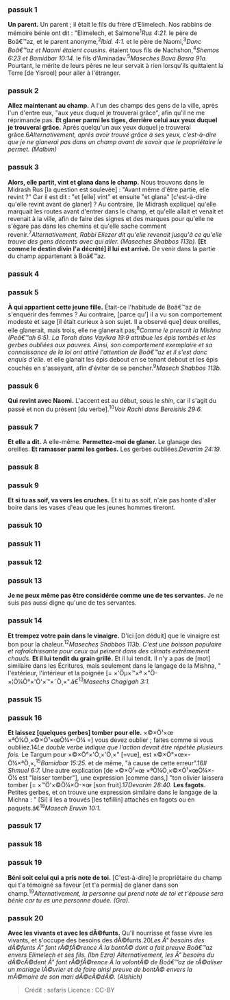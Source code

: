 
### passuk 1
<b>Un parent.</b> Un parent ; il était le fils du frère d'Elimelech. Nos rabbins de mémoire bénie ont dit : "Elimelech, et Salmone<sup>1</sup><i class="footnote">Rus 4:21. </i> le père de Boâ€™az, et le parent anonyme,<sup>2</sup><i class="footnote">Ibid. 4:1. </i> et le père de Naomi,<sup>3</sup><i class="footnote">Donc Boâ€™az et Naomi étaient cousins. </i> étaient tous fils de Nachshon,<sup>4</sup><i class="footnote">Shemos 6:23 et Bamidbar 10:14. </i> le fils d'Aminadav.<sup>5</sup><i class="footnote">Maseches Bava Basra 91a. </i> Pourtant, le mérite de leurs pères ne leur servait à rien lorsqu'ils quittaient la Terre [de Yisroel] pour aller à l'étranger.</i> 

### passuk 2
<b>Allez maintenant au champ.</b> A l'un des champs des gens de la ville, après l'un d'entre eux, "aux yeux duquel je trouverai grâce", afin qu'il ne me réprimande pas. 
<b>Et glaner parmi les tiges, derrière celui aux yeux duquel je trouverai grâce.</b> Après quelqu'un aux yeux duquel je trouverai grâce.</sup>6</sup><i class="footnote">Alternativement, après avoir trouvé grâce à ses yeux, c'est-à-dire que je ne glanerai pas dans un champ avant de savoir que le propriétaire le permet. (Malbim) </i> 

### passuk 3
<b>Alors, elle partit, vint et glana dans le champ.</b> Nous trouvons dans le Midrash Rus [la question est soulevée] : "Avant même d'être partie, elle revint ?" Car il est dit : "et [elle] vint" et ensuite "et glana" [c'est-à-dire qu'elle revint avant de glaner] ? Au contraire, [le Midrash explique] qu'elle marquait les routes avant d'entrer dans le champ, et qu'elle allait et venait et revenait à la ville, afin de faire des signes et des marques pour qu'elle ne s'égare pas dans les chemins et qu'elle sache comment revenir.<sup>7</sup><i class="footnote">Alternativement, Rabbi Eliezer dit qu'elle revenait jusqu'à ce qu'elle trouve des gens décents avec qui aller. (Maseches Shabbos 113b). </i> 
<b>[Et comme le destin divin l'a décrété] il lui est arrivé.</b> De venir dans la partie du champ appartenant à Boâ€™az.

### passuk 4

### passuk 5
<b>À qui appartient cette jeune fille.</b> Était-ce l'habitude de Boâ€™az de s'enquérir des femmes ? Au contraire, [parce qu'] il a vu son comportement modeste et sage [il était curieux à son sujet. Il a observé que] deux oreilles, elle glanerait, mais trois, elle ne glanerait pas;<sup>8</sup><i class="footnote">Comme le prescrit la Mishna (Peâ€™ah 6:5). La Torah dans Vayikra 19:9 attribue les épis tombés et les gerbes oubliées aux pauvres. Ainsi, son comportement exemplaire et sa connaissance de la loi ont attiré l'attention de Boâ€™az et il s'est donc enquis d'elle. </i> et elle glanait les épis debout en se tenant debout et les épis couchés en s'asseyant, afin d'éviter de se pencher.<sup>9</sup><i class="footnote">Masech Shabbos 113b. </i> 

### passuk 6
<b>Qui revint avec Naomi.</b> L'accent est au début, sous le <i>shin</i>, car il s'agit du passé et non du présent [du verbe].<sup>10</sup><i class="footnote">Voir Rachi dans Bereishis 29:6. </i> 

### passuk 7
<b>Et elle a dit.</b> A elle-même.
<b>Permettez-moi de glaner.</b> Le glanage des oreilles.
<b>Et ramasser parmi les gerbes.</b> Les gerbes oubliées.</sup></sup><i class="footnote">Devarim 24:19. </i> 

### passuk 8

### passuk 9
<b>Et si tu as soif, va vers les cruches.</b> Et si tu as soif, n'aie pas honte d'aller boire dans les vases d'eau que les jeunes hommes tireront. 

### passuk 10

### passuk 11

### passuk 12

### passuk 13
<b>Je ne peux même pas être considérée comme une de tes servantes.</b> Je ne suis pas aussi digne qu'une de tes servantes.

### passuk 14
<b>Et trempez votre pain dans le vinaigre.</b> D'ici [on déduit] que le vinaigre est bon pour la chaleur.<sup>12</sup><i class="footnote">Maseches Shabbos 113b. C'est une boisson populaire et rafraîchissante pour ceux qui peinent dans des climats extrêmement chauds. </i> 
<b>Et il lui tendit du grain grillé.</b> Et il lui tendit. Il n'y a pas de [mot] similaire dans les Écritures, mais seulement dans le langage de la Mishna, " l'extérieur, l'intérieur et la poignée [= ×'Öµ×™×ª ×"Ö-×¦Ö¼Ö°×'Ö'×™×˜Ö¸×".â€<sup>13</sup><i class="footnote">Masechs Chagigah 3:1. </i> 

### passuk 15

### passuk 16
<b>Et laissez [quelques gerbes] tomber pour elle.</b> ×©×Ö¹×œ ×ªÖ¼Ö¸×©×Ö¹×œÖ¼×-Ö¼ =] vous devez oublier ; faites comme si vous oubliiez.</sup>14</sup><i class="footnote">Le double verbe indique que l'action devait être répétée plusieurs fois. </i> Le Targum pour ×©×Ö°×'Ö¸×'Ö¸×" [=vue], est ×©×Ö°×œ×-Ö¼×ªÖ¸×,<sup>15</sup><i class="footnote">Bamidbar 15:25. </i> et de même, "à cause de cette erreur".</sup>16</sup><i class="footnote">II Shmuel 6:7. </i> Une autre explication [de ×©×Ö¹×œ ×ªÖ¼Ö¸×©×Ö¹×œÖ¼×-Ö¼ est "laisser tomber"], une expression [comme dans,] "ton olivier laissera tomber [= ×™Ö'×©Ö¼×Ö-×œ [son fruit].</sup>17</sup><i class="footnote">Devarim 28:40. </i> 
<b>Les fagots.</b> Petites gerbes, et on trouve une expression similaire dans le langage de la Michna : " [Si] il les a trouvés [les tefillin] attachés en fagots ou en paquets.â€<sup>18</sup><i class="footnote">Masech Eruvin 10:1. </i> 

### passuk 17

### passuk 18

### passuk 19
<b>Béni soit celui qui a pris note de toi.</b> [C'est-à-dire] le propriétaire du champ qui t'a témoigné sa faveur [et t'a permis] de glaner dans son champ.<sup>19</sup><i class="footnote">Alternativement, la personne qui prend note de toi et t'épouse sera bénie car tu es une personne douée. (Gra). </i> 

### passuk 20
<b>Avec les vivants et avec les dÃ©funts.</b> Qu'il nourrisse et fasse vivre les vivants, et s'occupe des besoins des dÃ©funts.</sup>20</sup><i class="footnote">Les Â" besoins des dÃ©funts Â" font rÃ©fÃ©rence Ã la bontÃ© dont a fait preuve Boâ€™az envers Elimelech et ses fils. (Ibn Ezra) Alternativement, les Â" besoins du dÃ©cÃ©dent Â" font rÃ©fÃ©rence Ã la volontÃ© de Boâ€™az de rÃ©aliser un mariage lÃ©vrier et de faire ainsi preuve de bontÃ© envers la mÃ©moire de son mari dÃ©cÃ©dÃ©. (Alshich) </i> 

>Crédit : sefaris
>Licence : CC-BY